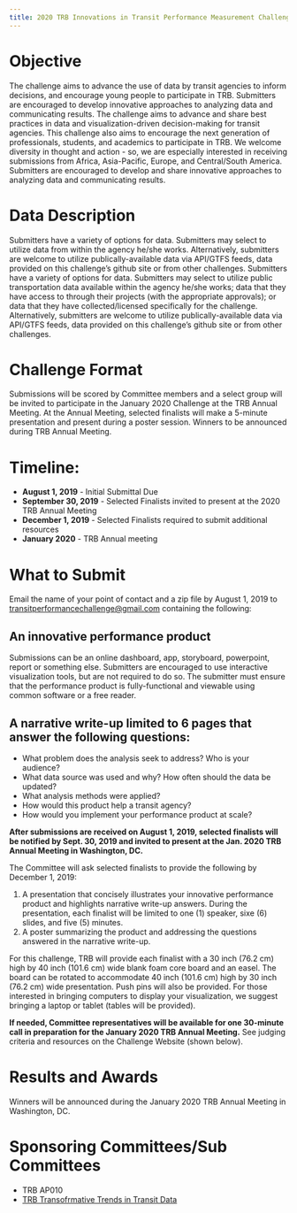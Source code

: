 ```yaml
---
title: 2020 TRB Innovations in Transit Performance Measurement Challenge
---
```


# Objective

The challenge aims to advance the use of data by transit agencies to inform decisions, and encourage young people to participate in TRB. Submitters are encouraged to develop innovative approaches to analyzing data and communicating results. The challenge aims to advance and share best practices in data and visualization-driven decision-making for transit agencies. This challenge also aims to encourage the next generation of professionals, students, and academics to participate in TRB. We welcome diversity in thought and action - so, we are especially interested in receiving submissions from Africa, Asia-Pacific, Europe, and Central/South America. Submitters are encouraged to develop and share innovative approaches to analyzing data and communicating results.

# Data Description

Submitters have a variety of options for data. Submitters may select to utilize data from within the agency he/she works. Alternatively, submitters are welcome to utilize publically-available data via API/GTFS feeds, data provided on this challenge’s github site or from other challenges. Submitters have a variety of options for data. Submitters may select to utilize public transportation data available within the agency he/she works; data that they have access to through their projects (with the appropriate approvals); or data that they have collected/licensed specifically for the challenge. Alternatively, submitters are welcome to utilize publically-available data via API/GTFS feeds, data provided on this challenge’s github site or from other challenges.

# Challenge Format

Submissions will be scored by Committee members and a select group will be invited to participate in the January 2020 Challenge at the TRB Annual Meeting. At the Annual Meeting, selected finalists will make a 5-minute presentation and present during a poster session.  Winners to be announced during TRB Annual Meeting.

# Timeline: 

* **August 1, 2019** - Initial Submittal Due 
* **September 30, 2019** - Selected Finalists invited to present at the 2020 TRB Annual Meeting
* **December 1, 2019** - Selected Finalists required to submit additional resources
* **January 2020** - TRB Annual meeting

# What to Submit

Email the name of your point of contact and a zip file by August 1, 2019 to [transitperformancechallenge@gmail.com](mailto:transitperformancechallenge@gmail.com) containing the following: 

## An innovative performance product

Submissions can be an online dashboard, app, storyboard, powerpoint, report or something else. Submitters are encouraged to use interactive visualization tools, but are not required to do so. The submitter must ensure that the performance product is fully-functional and viewable using common software or a free reader.


## A narrative write-up limited to 6 pages that answer the following questions: 

* What problem does the analysis seek to address? Who is your audience?
* What data source was used and why? How often should the data be updated?
* What analysis methods were applied?
* How would this product help a transit agency?
* How would you implement your performance product at scale?

**After submissions are received on August 1, 2019, selected finalists will be notified by Sept. 30, 2019 and invited to present at the Jan. 2020 TRB Annual Meeting in Washington, DC.**

The Committee will ask selected finalists to provide the following by December 1, 2019: 

1. A presentation that concisely illustrates your innovative performance product and highlights narrative write-up answers.  During the presentation, each finalist will be limited to one (1) speaker, sixe (6) slides, and five (5) minutes. 
2. A poster summarizing the product and addressing the questions answered in the narrative write-up. 

For this challenge, TRB will provide each finalist with a 30 inch (76.2 cm) high by 40 inch (101.6 cm) wide blank foam core board and an easel. The board can be rotated to accommodate 40 inch (101.6 cm) high by 30 inch (76.2 cm) wide presentation. Push pins will also be provided. For those interested in bringing computers to display your visualization, we suggest bringing a laptop or tablet (tables will be provided).

**If needed, Committee representatives will be available for one 30-minute call in preparation for the January 2020 TRB Annual Meeting.** See judging criteria and resources on the Challenge Website (shown below).

# Results and Awards

Winners will be announced during the January 2020 TRB Annual Meeting in Washington, DC.

# Sponsoring Committees/Sub Committees

* TRB AP010
* [TRB Transofrmative Trends in Transit Data](www.trb-transit-data.org)